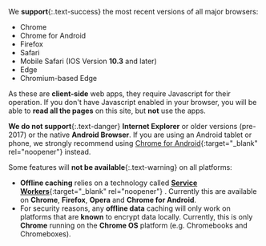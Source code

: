 We __support__{:.text-success} the most recent versions of all major browsers:

- Chrome
- Chrome for Android
- Firefox
- Safari
- Mobile Safari (IOS Version __10.3__ and later)
- Edge
- Chromium-based Edge

As these are __client-side__ web apps, they require Javascript for their operation. If you don't have Javascript enabled in your browser, you will be able to __read all the pages__ on this site, but __not__ use the apps.

__We do not support__{:.text-danger} __Internet Explorer__ or older versions (pre-2017) or the native __Android Browser__. If you are using an Android tablet or phone, we strongly recommend using [Chrome for Android](https://play.google.com/store/apps/details?id=com.android.chrome){:target="_blank" rel="noopener"} instead.

Some features will __not be available__{:.text-warning} on all platforms:

- __Offline caching__ relies on a technology called [__Service Workers__](http://caniuse.com/#feat=serviceworkers){:target="_blank" rel="noopener"} . Currently this are available on __Chrome__, __Firefox__, __Opera__ and __Chrome for Android__.
- For security reasons, any __offline data__ caching will only work on platforms that are __known__ to encrypt data locally. Currently, this is only __Chrome__ running on the __Chrome OS__ platform (e.g. Chromebooks and Chromeboxes).